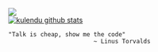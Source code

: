 

<!--
**kulendu/kulendu** is a ✨ _special_ ✨ repository because its `README.md` (this file) appears on your GitHub profile.

-->
![](https://media.giphy.com/media/DruBaWrcmXX5m/giphy.gif)
<br>
[![ kulendu github stats](https://github-readme-stats.vercel.app/api?username=kulendu&count_private=true&show_icons=true&theme=dark )](https://github.com/kulendu/github-readme-stats)
<br>

```
"Talk is cheap, show me the code"
                        ~ Linus Torvalds
```
